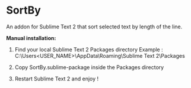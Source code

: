 SortBy
======

An addon for Sublime Text 2 that sort selected text by length of the line.

<b>Manual installation:</b>

1) Find your local Sublime Text 2 Packages directory
Example : C:\Users\<USER_NAME>\AppData\Roaming\Sublime Text 2\Packages
  
2) Copy SortBy.sublime-package inside the Packages directory

3) Restart Sublime Text 2 and enjoy !
